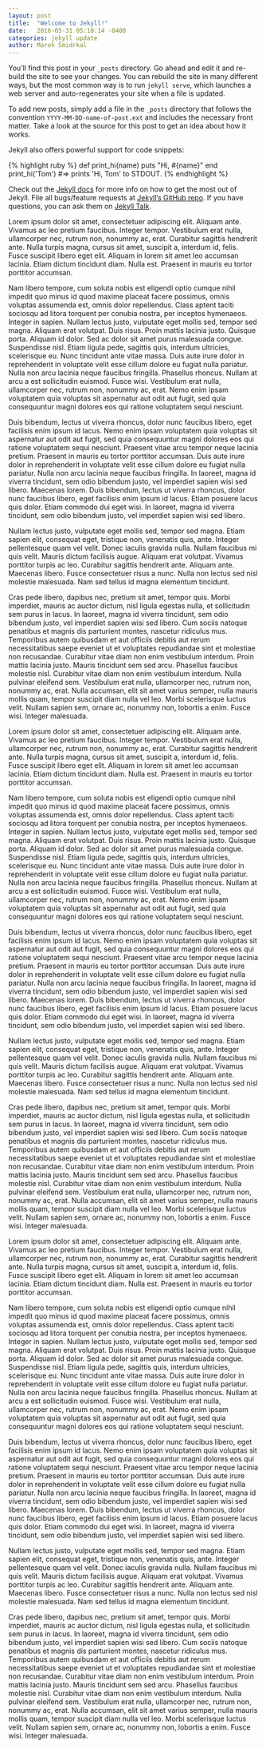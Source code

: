 ```yaml
---
layout: post
title:  "Welcome to Jekyll!"
date:   2016-05-31 05:10:14 -0400
categories: jekyll update
author: Marek Šmidrkal
---
```

You’ll find this post in your `_posts` directory. Go ahead and edit it and re-build the site to see your changes. You can rebuild the site in many different ways, but the most common way is to run `jekyll serve`, which launches a web server and auto-regenerates your site when a file is updated.

To add new posts, simply add a file in the `_posts` directory that follows the convention `YYYY-MM-DD-name-of-post.ext` and includes the necessary front matter. Take a look at the source for this post to get an idea about how it works.

Jekyll also offers powerful support for code snippets:

{% highlight ruby %}
def print_hi(name)
  puts "Hi, #{name}"
end
print_hi('Tom')
#=> prints 'Hi, Tom' to STDOUT.
{% endhighlight %}

Check out the [Jekyll docs][jekyll-docs] for more info on how to get the most out of Jekyll. File all bugs/feature requests at [Jekyll’s GitHub repo][jekyll-gh]. If you have questions, you can ask them on [Jekyll Talk][jekyll-talk].

[jekyll-docs]: http://jekyllrb.com/docs/home
[jekyll-gh]:   https://github.com/jekyll/jekyll
[jekyll-talk]: https://talk.jekyllrb.com/

<p>Lorem ipsum dolor sit amet, consectetuer adipiscing elit. Aliquam ante. Vivamus ac leo pretium faucibus. Integer tempor. Vestibulum erat nulla, ullamcorper nec, rutrum non, nonummy ac, erat. Curabitur sagittis hendrerit ante. Nulla turpis magna, cursus sit amet, suscipit a, interdum id, felis. Fusce suscipit libero eget elit. Aliquam in lorem sit amet leo accumsan lacinia. Etiam dictum tincidunt diam. Nulla est. Praesent in mauris eu tortor porttitor accumsan.</p>

<p>Nam libero tempore, cum soluta nobis est eligendi optio cumque nihil impedit quo minus id quod maxime placeat facere possimus, omnis voluptas assumenda est, omnis dolor repellendus. Class aptent taciti sociosqu ad litora torquent per conubia nostra, per inceptos hymenaeos. Integer in sapien. Nullam lectus justo, vulputate eget mollis sed, tempor sed magna. Aliquam erat volutpat. Duis risus. Proin mattis lacinia justo. Quisque porta. Aliquam id dolor. Sed ac dolor sit amet purus malesuada congue. Suspendisse nisl. Etiam ligula pede, sagittis quis, interdum ultricies, scelerisque eu. Nunc tincidunt ante vitae massa. Duis aute irure dolor in reprehenderit in voluptate velit esse cillum dolore eu fugiat nulla pariatur. Nulla non arcu lacinia neque faucibus fringilla. Phasellus rhoncus. Nullam at arcu a est sollicitudin euismod. Fusce wisi. Vestibulum erat nulla, ullamcorper nec, rutrum non, nonummy ac, erat. Nemo enim ipsam voluptatem quia voluptas sit aspernatur aut odit aut fugit, sed quia consequuntur magni dolores eos qui ratione voluptatem sequi nesciunt.</p>

<p>Duis bibendum, lectus ut viverra rhoncus, dolor nunc faucibus libero, eget facilisis enim ipsum id lacus. Nemo enim ipsam voluptatem quia voluptas sit aspernatur aut odit aut fugit, sed quia consequuntur magni dolores eos qui ratione voluptatem sequi nesciunt. Praesent vitae arcu tempor neque lacinia pretium. Praesent in mauris eu tortor porttitor accumsan. Duis aute irure dolor in reprehenderit in voluptate velit esse cillum dolore eu fugiat nulla pariatur. Nulla non arcu lacinia neque faucibus fringilla. In laoreet, magna id viverra tincidunt, sem odio bibendum justo, vel imperdiet sapien wisi sed libero. Maecenas lorem. Duis bibendum, lectus ut viverra rhoncus, dolor nunc faucibus libero, eget facilisis enim ipsum id lacus. Etiam posuere lacus quis dolor. Etiam commodo dui eget wisi. In laoreet, magna id viverra tincidunt, sem odio bibendum justo, vel imperdiet sapien wisi sed libero.</p>

<p>Nullam lectus justo, vulputate eget mollis sed, tempor sed magna. Etiam sapien elit, consequat eget, tristique non, venenatis quis, ante. Integer pellentesque quam vel velit. Donec iaculis gravida nulla. Nullam faucibus mi quis velit. Mauris dictum facilisis augue. Aliquam erat volutpat. Vivamus porttitor turpis ac leo. Curabitur sagittis hendrerit ante. Aliquam ante. Maecenas libero. Fusce consectetuer risus a nunc. Nulla non lectus sed nisl molestie malesuada. Nam sed tellus id magna elementum tincidunt.</p>

<p>Cras pede libero, dapibus nec, pretium sit amet, tempor quis. Morbi imperdiet, mauris ac auctor dictum, nisl ligula egestas nulla, et sollicitudin sem purus in lacus. In laoreet, magna id viverra tincidunt, sem odio bibendum justo, vel imperdiet sapien wisi sed libero. Cum sociis natoque penatibus et magnis dis parturient montes, nascetur ridiculus mus. Temporibus autem quibusdam et aut officiis debitis aut rerum necessitatibus saepe eveniet ut et voluptates repudiandae sint et molestiae non recusandae. Curabitur vitae diam non enim vestibulum interdum. Proin mattis lacinia justo. Mauris tincidunt sem sed arcu. Phasellus faucibus molestie nisl. Curabitur vitae diam non enim vestibulum interdum. Nulla pulvinar eleifend sem. Vestibulum erat nulla, ullamcorper nec, rutrum non, nonummy ac, erat. Nulla accumsan, elit sit amet varius semper, nulla mauris mollis quam, tempor suscipit diam nulla vel leo. Morbi scelerisque luctus velit. Nullam sapien sem, ornare ac, nonummy non, lobortis a enim. Fusce wisi. Integer malesuada.</p>

<p>Lorem ipsum dolor sit amet, consectetuer adipiscing elit. Aliquam ante. Vivamus ac leo pretium faucibus. Integer tempor. Vestibulum erat nulla, ullamcorper nec, rutrum non, nonummy ac, erat. Curabitur sagittis hendrerit ante. Nulla turpis magna, cursus sit amet, suscipit a, interdum id, felis. Fusce suscipit libero eget elit. Aliquam in lorem sit amet leo accumsan lacinia. Etiam dictum tincidunt diam. Nulla est. Praesent in mauris eu tortor porttitor accumsan.</p>

<p>Nam libero tempore, cum soluta nobis est eligendi optio cumque nihil impedit quo minus id quod maxime placeat facere possimus, omnis voluptas assumenda est, omnis dolor repellendus. Class aptent taciti sociosqu ad litora torquent per conubia nostra, per inceptos hymenaeos. Integer in sapien. Nullam lectus justo, vulputate eget mollis sed, tempor sed magna. Aliquam erat volutpat. Duis risus. Proin mattis lacinia justo. Quisque porta. Aliquam id dolor. Sed ac dolor sit amet purus malesuada congue. Suspendisse nisl. Etiam ligula pede, sagittis quis, interdum ultricies, scelerisque eu. Nunc tincidunt ante vitae massa. Duis aute irure dolor in reprehenderit in voluptate velit esse cillum dolore eu fugiat nulla pariatur. Nulla non arcu lacinia neque faucibus fringilla. Phasellus rhoncus. Nullam at arcu a est sollicitudin euismod. Fusce wisi. Vestibulum erat nulla, ullamcorper nec, rutrum non, nonummy ac, erat. Nemo enim ipsam voluptatem quia voluptas sit aspernatur aut odit aut fugit, sed quia consequuntur magni dolores eos qui ratione voluptatem sequi nesciunt.</p>

<p>Duis bibendum, lectus ut viverra rhoncus, dolor nunc faucibus libero, eget facilisis enim ipsum id lacus. Nemo enim ipsam voluptatem quia voluptas sit aspernatur aut odit aut fugit, sed quia consequuntur magni dolores eos qui ratione voluptatem sequi nesciunt. Praesent vitae arcu tempor neque lacinia pretium. Praesent in mauris eu tortor porttitor accumsan. Duis aute irure dolor in reprehenderit in voluptate velit esse cillum dolore eu fugiat nulla pariatur. Nulla non arcu lacinia neque faucibus fringilla. In laoreet, magna id viverra tincidunt, sem odio bibendum justo, vel imperdiet sapien wisi sed libero. Maecenas lorem. Duis bibendum, lectus ut viverra rhoncus, dolor nunc faucibus libero, eget facilisis enim ipsum id lacus. Etiam posuere lacus quis dolor. Etiam commodo dui eget wisi. In laoreet, magna id viverra tincidunt, sem odio bibendum justo, vel imperdiet sapien wisi sed libero.</p>

<p>Nullam lectus justo, vulputate eget mollis sed, tempor sed magna. Etiam sapien elit, consequat eget, tristique non, venenatis quis, ante. Integer pellentesque quam vel velit. Donec iaculis gravida nulla. Nullam faucibus mi quis velit. Mauris dictum facilisis augue. Aliquam erat volutpat. Vivamus porttitor turpis ac leo. Curabitur sagittis hendrerit ante. Aliquam ante. Maecenas libero. Fusce consectetuer risus a nunc. Nulla non lectus sed nisl molestie malesuada. Nam sed tellus id magna elementum tincidunt.</p>

<p>Cras pede libero, dapibus nec, pretium sit amet, tempor quis. Morbi imperdiet, mauris ac auctor dictum, nisl ligula egestas nulla, et sollicitudin sem purus in lacus. In laoreet, magna id viverra tincidunt, sem odio bibendum justo, vel imperdiet sapien wisi sed libero. Cum sociis natoque penatibus et magnis dis parturient montes, nascetur ridiculus mus. Temporibus autem quibusdam et aut officiis debitis aut rerum necessitatibus saepe eveniet ut et voluptates repudiandae sint et molestiae non recusandae. Curabitur vitae diam non enim vestibulum interdum. Proin mattis lacinia justo. Mauris tincidunt sem sed arcu. Phasellus faucibus molestie nisl. Curabitur vitae diam non enim vestibulum interdum. Nulla pulvinar eleifend sem. Vestibulum erat nulla, ullamcorper nec, rutrum non, nonummy ac, erat. Nulla accumsan, elit sit amet varius semper, nulla mauris mollis quam, tempor suscipit diam nulla vel leo. Morbi scelerisque luctus velit. Nullam sapien sem, ornare ac, nonummy non, lobortis a enim. Fusce wisi. Integer malesuada.</p>

<p>Lorem ipsum dolor sit amet, consectetuer adipiscing elit. Aliquam ante. Vivamus ac leo pretium faucibus. Integer tempor. Vestibulum erat nulla, ullamcorper nec, rutrum non, nonummy ac, erat. Curabitur sagittis hendrerit ante. Nulla turpis magna, cursus sit amet, suscipit a, interdum id, felis. Fusce suscipit libero eget elit. Aliquam in lorem sit amet leo accumsan lacinia. Etiam dictum tincidunt diam. Nulla est. Praesent in mauris eu tortor porttitor accumsan.</p>

<p>Nam libero tempore, cum soluta nobis est eligendi optio cumque nihil impedit quo minus id quod maxime placeat facere possimus, omnis voluptas assumenda est, omnis dolor repellendus. Class aptent taciti sociosqu ad litora torquent per conubia nostra, per inceptos hymenaeos. Integer in sapien. Nullam lectus justo, vulputate eget mollis sed, tempor sed magna. Aliquam erat volutpat. Duis risus. Proin mattis lacinia justo. Quisque porta. Aliquam id dolor. Sed ac dolor sit amet purus malesuada congue. Suspendisse nisl. Etiam ligula pede, sagittis quis, interdum ultricies, scelerisque eu. Nunc tincidunt ante vitae massa. Duis aute irure dolor in reprehenderit in voluptate velit esse cillum dolore eu fugiat nulla pariatur. Nulla non arcu lacinia neque faucibus fringilla. Phasellus rhoncus. Nullam at arcu a est sollicitudin euismod. Fusce wisi. Vestibulum erat nulla, ullamcorper nec, rutrum non, nonummy ac, erat. Nemo enim ipsam voluptatem quia voluptas sit aspernatur aut odit aut fugit, sed quia consequuntur magni dolores eos qui ratione voluptatem sequi nesciunt.</p>

<p>Duis bibendum, lectus ut viverra rhoncus, dolor nunc faucibus libero, eget facilisis enim ipsum id lacus. Nemo enim ipsam voluptatem quia voluptas sit aspernatur aut odit aut fugit, sed quia consequuntur magni dolores eos qui ratione voluptatem sequi nesciunt. Praesent vitae arcu tempor neque lacinia pretium. Praesent in mauris eu tortor porttitor accumsan. Duis aute irure dolor in reprehenderit in voluptate velit esse cillum dolore eu fugiat nulla pariatur. Nulla non arcu lacinia neque faucibus fringilla. In laoreet, magna id viverra tincidunt, sem odio bibendum justo, vel imperdiet sapien wisi sed libero. Maecenas lorem. Duis bibendum, lectus ut viverra rhoncus, dolor nunc faucibus libero, eget facilisis enim ipsum id lacus. Etiam posuere lacus quis dolor. Etiam commodo dui eget wisi. In laoreet, magna id viverra tincidunt, sem odio bibendum justo, vel imperdiet sapien wisi sed libero.</p>

<p>Nullam lectus justo, vulputate eget mollis sed, tempor sed magna. Etiam sapien elit, consequat eget, tristique non, venenatis quis, ante. Integer pellentesque quam vel velit. Donec iaculis gravida nulla. Nullam faucibus mi quis velit. Mauris dictum facilisis augue. Aliquam erat volutpat. Vivamus porttitor turpis ac leo. Curabitur sagittis hendrerit ante. Aliquam ante. Maecenas libero. Fusce consectetuer risus a nunc. Nulla non lectus sed nisl molestie malesuada. Nam sed tellus id magna elementum tincidunt.</p>

<p>Cras pede libero, dapibus nec, pretium sit amet, tempor quis. Morbi imperdiet, mauris ac auctor dictum, nisl ligula egestas nulla, et sollicitudin sem purus in lacus. In laoreet, magna id viverra tincidunt, sem odio bibendum justo, vel imperdiet sapien wisi sed libero. Cum sociis natoque penatibus et magnis dis parturient montes, nascetur ridiculus mus. Temporibus autem quibusdam et aut officiis debitis aut rerum necessitatibus saepe eveniet ut et voluptates repudiandae sint et molestiae non recusandae. Curabitur vitae diam non enim vestibulum interdum. Proin mattis lacinia justo. Mauris tincidunt sem sed arcu. Phasellus faucibus molestie nisl. Curabitur vitae diam non enim vestibulum interdum. Nulla pulvinar eleifend sem. Vestibulum erat nulla, ullamcorper nec, rutrum non, nonummy ac, erat. Nulla accumsan, elit sit amet varius semper, nulla mauris mollis quam, tempor suscipit diam nulla vel leo. Morbi scelerisque luctus velit. Nullam sapien sem, ornare ac, nonummy non, lobortis a enim. Fusce wisi. Integer malesuada.</p>
